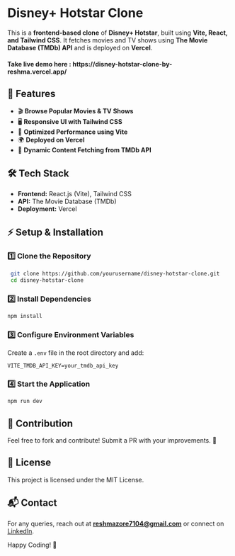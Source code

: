 # Disney+ Hotstar Clone

This is a **frontend-based clone** of **Disney+ Hotstar**, built using **Vite, React, and Tailwind CSS**. It fetches movies and TV shows using **The Movie Database (TMDb) API** and is deployed on **Vercel**.

<h4>Take live demo here : https://disney-hotstar-clone-by-reshma.vercel.app/ </h4> <!-- Add a screenshot link here -->

## 🚀 Features

- 🎬 **Browse Popular Movies & TV Shows**
- 🖥 **Responsive UI with Tailwind CSS**
- 🚀 **Optimized Performance using Vite**
- 🌍 **Deployed on Vercel**
- 🔄 **Dynamic Content Fetching from TMDb API**



## 🛠 Tech Stack

- **Frontend:** React.js (Vite), Tailwind CSS
- **API:** The Movie Database (TMDb)
- **Deployment:** Vercel

## ⚡ Setup & Installation

### 1️⃣ Clone the Repository
```bash
 git clone https://github.com/yourusername/disney-hotstar-clone.git
 cd disney-hotstar-clone
```

### 2️⃣ Install Dependencies
```bash
npm install
```

### 3️⃣ Configure Environment Variables
Create a `.env` file in the root directory and add:
```env
VITE_TMDB_API_KEY=your_tmdb_api_key
```

### 4️⃣ Start the Application
```bash
npm run dev
```

## 🤝 Contribution
Feel free to fork and contribute! Submit a PR with your improvements. 🚀

## 📜 License
This project is licensed under the MIT License.

## 📬 Contact
For any queries, reach out at **reshmazore7104@gmail.com** or connect on [LinkedIn](https://www.linkedin.com/in/reshma-zore-8a250b269/).

Happy Coding! 🎉

